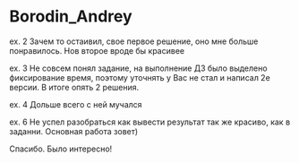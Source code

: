 # Borodin_Andrey

ex. 2 Зачем то остаивил, свое первое решение, оно мне больше понравилось. Нов второе вроде бы красивее

ех. 3 Не совсем понял задание, на выполнение ДЗ было выделено фиксирование время, поэтому уточнять у Вас не стал и написал 2е версии. В итоге опять 2 решения.

ех. 4 Дольше всего с ней мучался

ех. 6 Не успел разобраться как вывести результат так же красиво, как в заданни. Основная работа зовет)

Спасибо. Было интересно!  